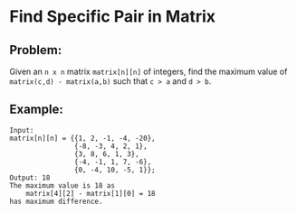 # Find  Specific Pair in Matrix

## Problem:
Given an `n x n` matrix `matrix[n][n]` of integers, find the maximum value of 
`matrix(c,d) - matrix(a,b)` such that `c > a` and `d > b`.

## Example:
```
Input:
matrix[n][n] = {{1, 2, -1, -4, -20},
				{-8, -3, 4, 2, 1},
				{3, 8, 6, 1, 3},
				{-4, -1, 1, 7, -6},
				{0, -4, 10, -5, 1}};
Output: 18
The maximum value is 18 as 
	matrix[4][2] - matrix[1][0] = 18
has maximum difference.
```